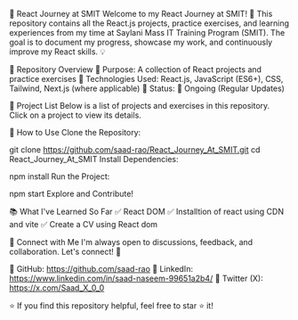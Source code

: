 🚀 React Journey at SMIT
Welcome to my React Journey at SMIT! 🎯 This repository contains all the React.js projects, practice exercises, and learning experiences from my time at Saylani Mass IT Training Program (SMIT). The goal is to document my progress, showcase my work, and continuously improve my React skills. 💡

📌 Repository Overview
🔹 Purpose: A collection of React projects and practice exercises
🔹 Technologies Used: React.js, JavaScript (ES6+), CSS, Tailwind, Next.js (where applicable)
🔹 Status: 🚧 Ongoing (Regular Updates)
<!-- 🔹 Learning Areas: React components, hooks, state management, routing, API handling, and more -->
📁 Project List
Below is a list of projects and exercises in this repository. Click on a project to view its details.

<!-- 🔥 Major Projects
#	Project Name	Live Demo	Repository Link
1	To-Do List App	Live Demo	Repo
2	Weather App (API Integration)	Live Demo	Repo
3	E-Commerce UI Clone	Live Demo	Repo
4	Portfolio Website	Live Demo	Repo -->
<!-- ⚡ Practice Exercises
#	Exercise	Description
1	
2	
3	
4	 -->

📜 How to Use
Clone the Repository:

git clone https://github.com/saad-rao/React_Journey_At_SMIT.git
cd React_Journey_At_SMIT
Install Dependencies:

npm install
Run the Project:

npm start
Explore and Contribute!

📚 What I've Learned So Far
✅ React DOM 
✅ Installtion of react using CDN and vite
✅ Create a CV using React dom 
<!-- ✅ React Components & Props
✅ State Management (useState, useReducer)
✅ React Hooks (useEffect, useRef, useMemo)
✅ Routing with React Router
✅ API Fetching with Fetch & Axios
✅ Styled Components & Tailwind CSS
✅ Next.js Basics (If applicable) -->

📢 Connect with Me
I'm always open to discussions, feedback, and collaboration. Let's connect! 🚀

📌 GitHub: https://github.com/saad-rao
📌 LinkedIn: https://www.linkedin.com/in/saad-naseem-99651a2b4/
📌 Twitter (X): https://x.com/Saad_X_0_0

⭐ If you find this repository helpful, feel free to star ⭐ it!